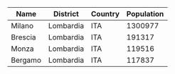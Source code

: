 | Name| District | Country | Population | 
| --- | --- | --- | --- |
| Milano | Lombardia | ITA | 1300977 |
| Brescia | Lombardia | ITA | 191317 |
| Monza | Lombardia | ITA | 119516 |
| Bergamo | Lombardia | ITA | 117837 |
